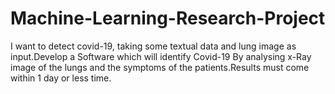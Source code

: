 # Machine-Learning-Research-Project
I want to detect covid-19, taking some textual data and lung image as input.Develop a Software which will identify Covid-19 By analysing  x-Ray image of the lungs and the symptoms of the patients.Results must come within 1 day or less time.
